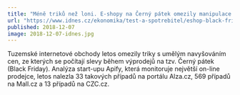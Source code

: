 ```yaml
---
title: "Méně triků než loni. E-shopy na Černý pátek omezily manipulace s cenami"
url: "https://www.idnes.cz/ekonomika/test-a-spotrebitel/eshop-black-friday-ceny-manipulace-podvody.A181207_154406_test_rts"
published: 2018-12-07
image: 2018-12-07-idnes.jpg
---
```


Tuzemské internetové obchody letos omezily triky s&nbsp;umělým navyšováním cen, ze kterých se počítají slevy během výprodejů na tzv. Černý pátek (Black Friday). Analýza start-upu Apify, která monitoruje největší on-line prodejce, letos nalezla 33&nbsp;takových případů na portálu Alza.cz, 569&nbsp;případů na Mall.cz a 13&nbsp;případů na CZC.cz.
